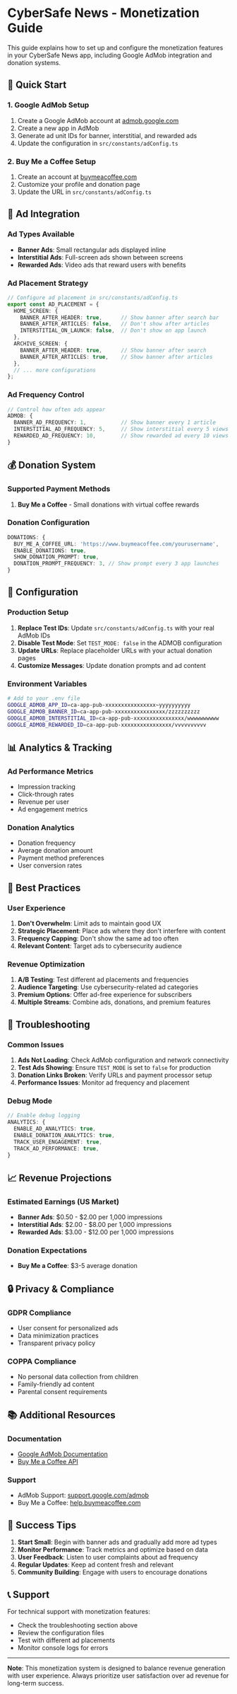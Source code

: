 # CyberSafe News - Monetization Guide

This guide explains how to set up and configure the monetization features in your CyberSafe News app, including Google AdMob integration and donation systems.

## 🚀 Quick Start

### 1. Google AdMob Setup
1. Create a Google AdMob account at [admob.google.com](https://admob.google.com/)
2. Create a new app in AdMob
3. Generate ad unit IDs for banner, interstitial, and rewarded ads
4. Update the configuration in `src/constants/adConfig.ts`

### 2. Buy Me a Coffee Setup
1. Create an account at [buymeacoffee.com](https://buymeacoffee.com/)
2. Customize your profile and donation page
3. Update the URL in `src/constants/adConfig.ts`

## 📱 Ad Integration

### Ad Types Available
- **Banner Ads**: Small rectangular ads displayed inline
- **Interstitial Ads**: Full-screen ads shown between screens
- **Rewarded Ads**: Video ads that reward users with benefits

### Ad Placement Strategy
```typescript
// Configure ad placement in src/constants/adConfig.ts
export const AD_PLACEMENT = {
  HOME_SCREEN: {
    BANNER_AFTER_HEADER: true,      // Show banner after search bar
    BANNER_AFTER_ARTICLES: false,   // Don't show after articles
    INTERSTITIAL_ON_LAUNCH: false,  // Don't show on app launch
  },
  ARCHIVE_SCREEN: {
    BANNER_AFTER_HEADER: true,      // Show banner after search
    BANNER_AFTER_ARTICLES: true,    // Show banner after articles
  },
  // ... more configurations
};
```

### Ad Frequency Control
```typescript
// Control how often ads appear
ADMOB: {
  BANNER_AD_FREQUENCY: 1,           // Show banner every 1 article
  INTERSTITIAL_AD_FREQUENCY: 5,     // Show interstitial every 5 views
  REWARDED_AD_FREQUENCY: 10,        // Show rewarded ad every 10 views
}
```

## 💰 Donation System

### Supported Payment Methods
1. **Buy Me a Coffee** - Small donations with virtual coffee rewards

### Donation Configuration
```typescript
DONATIONS: {
  BUY_ME_A_COFFEE_URL: 'https://www.buymeacoffee.com/yourusername',
  ENABLE_DONATIONS: true,
  SHOW_DONATION_PROMPT: true,
  DONATION_PROMPT_FREQUENCY: 3, // Show prompt every 3 app launches
}
```

## 🔧 Configuration

### Production Setup
1. **Replace Test IDs**: Update `src/constants/adConfig.ts` with your real AdMob IDs
2. **Disable Test Mode**: Set `TEST_MODE: false` in the ADMOB configuration
3. **Update URLs**: Replace placeholder URLs with your actual donation pages
4. **Customize Messages**: Update donation prompts and ad content

### Environment Variables
```bash
# Add to your .env file
GOOGLE_ADMOB_APP_ID=ca-app-pub-xxxxxxxxxxxxxxxx~yyyyyyyyyy
GOOGLE_ADMOB_BANNER_ID=ca-app-pub-xxxxxxxxxxxxxxxx/zzzzzzzzzz
GOOGLE_ADMOB_INTERSTITIAL_ID=ca-app-pub-xxxxxxxxxxxxxxxx/wwwwwwwwww
GOOGLE_ADMOB_REWARDED_ID=ca-app-pub-xxxxxxxxxxxxxxxx/vvvvvvvvvv
```

## 📊 Analytics & Tracking

### Ad Performance Metrics
- Impression tracking
- Click-through rates
- Revenue per user
- Ad engagement metrics

### Donation Analytics
- Donation frequency
- Average donation amount
- Payment method preferences
- User conversion rates

## 🎯 Best Practices

### User Experience
1. **Don't Overwhelm**: Limit ads to maintain good UX
2. **Strategic Placement**: Place ads where they don't interfere with content
3. **Frequency Capping**: Don't show the same ad too often
4. **Relevant Content**: Target ads to cybersecurity audience

### Revenue Optimization
1. **A/B Testing**: Test different ad placements and frequencies
2. **Audience Targeting**: Use cybersecurity-related ad categories
3. **Premium Options**: Offer ad-free experience for subscribers
4. **Multiple Streams**: Combine ads, donations, and premium features

## 🚨 Troubleshooting

### Common Issues
1. **Ads Not Loading**: Check AdMob configuration and network connectivity
2. **Test Ads Showing**: Ensure `TEST_MODE` is set to `false` for production
3. **Donation Links Broken**: Verify URLs and payment processor setup
4. **Performance Issues**: Monitor ad frequency and placement

### Debug Mode
```typescript
// Enable debug logging
ANALYTICS: {
  ENABLE_AD_ANALYTICS: true,
  ENABLE_DONATION_ANALYTICS: true,
  TRACK_USER_ENGAGEMENT: true,
  TRACK_AD_PERFORMANCE: true,
}
```

## 📈 Revenue Projections

### Estimated Earnings (US Market)
- **Banner Ads**: $0.50 - $2.00 per 1,000 impressions
- **Interstitial Ads**: $2.00 - $8.00 per 1,000 impressions
- **Rewarded Ads**: $3.00 - $12.00 per 1,000 impressions

### Donation Expectations
- **Buy Me a Coffee**: $3-5 average donation

## 🔒 Privacy & Compliance

### GDPR Compliance
- User consent for personalized ads
- Data minimization practices
- Transparent privacy policy

### COPPA Compliance
- No personal data collection from children
- Family-friendly ad content
- Parental consent requirements

## 📚 Additional Resources

### Documentation
- [Google AdMob Documentation](https://developers.google.com/admob)
- [Buy Me a Coffee API](https://developers.buymeacoffee.com/)

### Support
- AdMob Support: [support.google.com/admob](https://support.google.com/admob)
- Buy Me a Coffee: [help.buymeacoffee.com](https://help.buymeacoffee.com/)

## 🎉 Success Tips

1. **Start Small**: Begin with banner ads and gradually add more ad types
2. **Monitor Performance**: Track metrics and optimize based on data
3. **User Feedback**: Listen to user complaints about ad frequency
4. **Regular Updates**: Keep ad content fresh and relevant
5. **Community Building**: Engage with users to encourage donations

## 📞 Support

For technical support with monetization features:
- Check the troubleshooting section above
- Review the configuration files
- Test with different ad placements
- Monitor console logs for errors

---

**Note**: This monetization system is designed to balance revenue generation with user experience. Always prioritize user satisfaction over ad revenue for long-term success.
